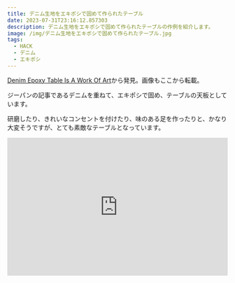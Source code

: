 ```yaml
---
title: デニム生地をエキポシで固めて作られたテーブル
date: 2023-07-31T23:16:12.857303
description: デニム生地をエキポシで固めて作られたテーブルの作例を紹介します。
image: /img/デニム生地をエキポシで固めて作られたテーブル.jpg
tags:
  - HACK
  - デニム
  - エキポシ
---
```

[Denim Epoxy Table Is A Work Of Art](https://hackaday.com/2023/07/27/denim-epoxy-table-is-a-work-of-art/)から発見。画像もここから転載。

ジーパンの記事であるデニムを重ねて、エキポシで固め、テーブルの天板としています。

研磨したり、きれいなコンセントを付けたり、味のある足を作ったりと、かなり大変そうですが、とても素敵なテーブルとなっています。


<iframe width="100%" height="315" src="https://www.youtube.com/embed/1KZSGLEgmmU" title="YouTube video player" frameborder="0" allow="accelerometer; autoplay; clipboard-write; encrypted-media; gyroscope; picture-in-picture" allowfullscreen></iframe>

